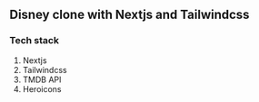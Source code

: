 ## Disney clone with Nextjs and Tailwindcss

### Tech stack

1. Nextjs
2. Tailwindcss
3. TMDB API
4. Heroicons
